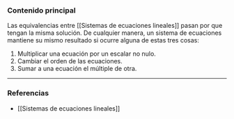 ### Contenido principal

Las equivalencias entre [[Sistemas de ecuaciones lineales]] pasan por que tengan la misma solución. De cualquier manera, un sistema de ecuaciones mantiene su mismo resultado si ocurre alguna de estas tres cosas:
1. Multiplicar una ecuación por un escalar no nulo.
2. Cambiar el orden de las ecuaciones.
3. Sumar a una ecuación el múltiple de otra.

--- 
### Referencias
- [[Sistemas de ecuaciones lineales]]